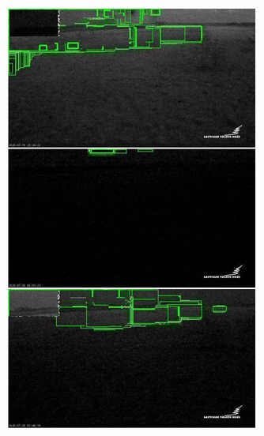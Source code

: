 ![20200719-221934-224939](in/20200719/20200719-221934-224939_0_.jpg)
![20200719-224944-231949](in/20200719/20200719-224944-231949_0_.jpg)
![20200720-013039-020044](in/20200720/20200720-013039-020044_0_.jpg)
